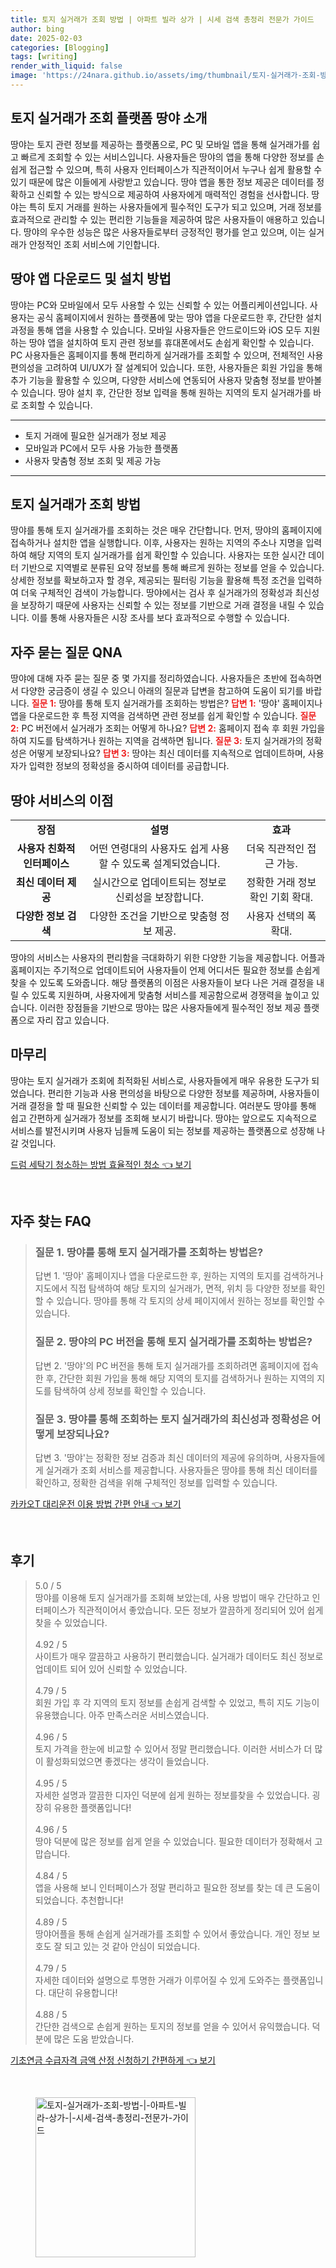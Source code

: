 ```yaml
---
title: 토지 실거래가 조회 방법 | 아파트 빌라 상가 | 시세 검색 총정리 전문가 가이드
author: bing
date: 2025-02-03
categories: [Blogging]
tags: [writing]
render_with_liquid: false
image: 'https://24nara.github.io/assets/img/thumbnail/토지-실거래가-조회-방법-|-아파트-빌라-상가-|-시세-검색-총정리-전문가-가이드.webp'
---
```



<h2 id='토지 실거래가 조회 플랫폼 땅야 소개'>토지 실거래가 조회 플랫폼 땅야 소개</h2>

<p>땅야는 토지 관련 정보를 제공하는 플랫폼으로, PC 및 모바일 앱을 통해 실거래가를 쉽고 빠르게 조회할 수 있는 서비스입니다. 사용자들은 땅야의 앱을 통해 다양한 정보를 손쉽게 접근할 수 있으며, 특히 사용자 인터페이스가 직관적이어서 누구나 쉽게 활용할 수 있기 때문에 많은 이들에게 사랑받고 있습니다. 땅야 앱을 통한 정보 제공은 데이터를 정확하고 신뢰할 수 있는 방식으로 제공하여 사용자에게 매력적인 경험을 선사합니다. 땅야는 특히 토지 거래를 원하는 사용자들에게 필수적인 도구가 되고 있으며, 거래 정보를 효과적으로 관리할 수 있는 편리한 기능들을 제공하여 많은 사용자들이 애용하고 있습니다. 땅야의 우수한 성능은 많은 사용자들로부터 긍정적인 평가를 얻고 있으며, 이는 실거래가 안정적인 조회 서비스에 기인합니다.</p>

<h2 id='땅야 앱 다운로드 및 설치 방법'>땅야 앱 다운로드 및 설치 방법</h2>

<p>땅야는 PC와 모바일에서 모두 사용할 수 있는 신뢰할 수 있는 어플리케이션입니다. 사용자는 공식 홈페이지에서 원하는 플랫폼에 맞는 땅야 앱을 다운로드한 후, 간단한 설치 과정을 통해 앱을 사용할 수 있습니다. 모바일 사용자들은 안드로이드와 iOS 모두 지원하는 땅야 앱을 설치하여 토지 관련 정보를 휴대폰에서도 손쉽게 확인할 수 있습니다. PC 사용자들은 홈페이지를 통해 편리하게 실거래가를 조회할 수 있으며, 전체적인 사용 편의성을 고려하여 UI/UX가 잘 설계되어 있습니다. 또한, 사용자들은 회원 가입을 통해 추가 기능을 활용할 수 있으며, 다양한 서비스에 연동되어 사용자 맞춤형 정보를 받아볼 수 있습니다. 땅야 설치 후, 간단한 정보 입력을 통해 원하는 지역의 토지 실거래가를 바로 조회할 수 있습니다.</p>

<hr />

<ul>
    <li>토지 거래에 필요한 실거래가 정보 제공</li>
    <li>모바일과 PC에서 모두 사용 가능한 플랫폼</li>
    <li>사용자 맞춤형 정보 조회 및 제공 가능</li>
</ul>

<hr />

<h2 id='토지 실거래가 조회 방법'>토지 실거래가 조회 방법</h2>

<p>땅야를 통해 토지 실거래가를 조회하는 것은 매우 간단합니다. 먼저, 땅야의 홈페이지에 접속하거나 설치한 앱을 실행합니다. 이후, 사용자는 원하는 지역의 주소나 지명을 입력하여 해당 지역의 토지 실거래가를 쉽게 확인할 수 있습니다. 사용자는 또한 실시간 데이터 기반으로 지역별로 분류된 요약 정보를 통해 빠르게 원하는 정보를 얻을 수 있습니다. 상세한 정보를 확보하고자 할 경우, 제공되는 필터링 기능을 활용해 특정 조건을 입력하여 더욱 구체적인 검색이 가능합니다. 땅야에서는 검사 후 실거래가의 정확성과 최신성을 보장하기 때문에 사용자는 신뢰할 수 있는 정보를 기반으로 거래 결정을 내릴 수 있습니다. 이를 통해 사용자들은 시장 조사를 보다 효과적으로 수행할 수 있습니다.</p>

<h2 id='자주 묻는 질문 QNA'>자주 묻는 질문 QNA</h2>

<p>땅야에 대해 자주 묻는 질문 중 몇 가지를 정리하였습니다. 사용자들은 초반에 접속하면서 다양한 궁금증이 생길 수 있으니 아래의 질문과 답변을 참고하여 도움이 되기를 바랍니다. <b><span style="color: #ee2323;">질문 1:</span></b> 땅야를 통해 토지 실거래가를 조회하는 방법은? <b><span style="color: #ee2323;">답변 1:</span></b> '땅야' 홈페이지나 앱을 다운로드한 후 특정 지역을 검색하면 관련 정보를 쉽게 확인할 수 있습니다. <b><span style="color: #ee2323;">질문 2:</span></b> PC 버전에서 실거래가 조회는 어떻게 하나요? <b><span style="color: #ee2323;">답변 2:</span></b> 홈페이지 접속 후 회원 가입을 하여 지도를 탐색하거나 원하는 지역을 검색하면 됩니다. <b><span style="color: #ee2323;">질문 3:</span></b> 토지 실거래가의 정확성은 어떻게 보장되나요? <b><span style="color: #ee2323;">답변 3:</span></b> 땅야는 최신 데이터를 지속적으로 업데이트하며, 사용자가 입력한 정보의 정확성을 중시하여 데이터를 공급합니다.</p>

<h2 id='땅야 서비스의 이점'>땅야 서비스의 이점</h2>

<table>
    <tr>
        <td style="text-align: center; height: 17px;"><b>장점</b></td>
        <td style="text-align: center; height: 17px;"><b>설명</b></td>
        <td style="text-align: center; height: 17px;"><b>효과</b></td>
    </tr>
    <tr>
        <td style="text-align: center; height: 17px;"><b>사용자 친화적 인터페이스</b></td>
        <td style="text-align: center; height: 17px;">어떤 연령대의 사용자도 쉽게 사용할 수 있도록 설계되었습니다.</td>
        <td style="text-align: center; height: 17px;">더욱 직관적인 접근 가능.</td>
    </tr>
    <tr>
        <td style="text-align: center; height: 17px;"><b>최신 데이터 제공</b></td>
        <td style="text-align: center; height: 17px;">실시간으로 업데이트되는 정보로 신뢰성을 보장합니다.</td>
        <td style="text-align: center; height: 17px;">정확한 거래 정보 확인 기회 확대.</td>
    </tr>
    <tr>
        <td style="text-align: center; height: 17px;"><b>다양한 정보 검색</b></td>
        <td style="text-align: center; height: 17px;">다양한 조건을 기반으로 맞춤형 정보 제공.</td>
        <td style="text-align: center; height: 17px;">사용자 선택의 폭 확대.</td>
    </tr>
</table>

<p>땅야의 서비스는 사용자의 편리함을 극대화하기 위한 다양한 기능을 제공합니다. 어플과 홈페이지는 주기적으로 업데이트되어 사용자들이 언제 어디서든 필요한 정보를 손쉽게 찾을 수 있도록 도와줍니다. 해당 플랫폼의 이점은 사용자들이 보다 나은 거래 결정을 내릴 수 있도록 지원하며, 사용자에게 맞춤형 서비스를 제공함으로써 경쟁력을 높이고 있습니다. 이러한 장점들을 기반으로 땅야는 많은 사용자들에게 필수적인 정보 제공 플랫폼으로 자리 잡고 있습니다.</p>

<h2 id='마무리'>마무리</h2>

<p>땅야는 토지 실거래가 조회에 최적화된 서비스로, 사용자들에게 매우 유용한 도구가 되었습니다. 편리한 기능과 사용 편의성을 바탕으로 다양한 정보를 제공하며, 사용자들이 거래 결정을 할 때 필요한 신뢰할 수 있는 데이터를 제공합니다. 여러분도 땅야를 통해 쉽고 간편하게 실거래가 정보를 조회해 보시기 바랍니다. 땅야는 앞으로도 지속적으로 서비스를 발전시키며 사용자 님들께 도움이 되는 정보를 제공하는 플랫폼으로 성장해 나갈 것입니다.</p>


<p><a class="click-button" title="드럼 세탁기 청소하는 방법 효율적인 청소" href="https://24nara.github.io/posts/%EB%93%9C%EB%9F%BC-%EC%84%B8%ED%83%81%EA%B8%B0-%EC%B2%AD%EC%86%8C%ED%95%98%EB%8A%94-%EB%B0%A9%EB%B2%95-%ED%9A%A8%EC%9C%A8%EC%A0%81%EC%9D%B8-%EC%B2%AD%EC%86%8C/" rel="dofollow">드럼 세탁기 청소하는 방법 효율적인 청소 👈 보기</a></p><br>
<h2 id='자주_찾는_FAQ'>자주 찾는 FAQ</h2>
<div itemscope="" itemtype="https://schema.org/FAQPage"> 
<blockquote> 
<div itemscope="" itemprop="mainEntity" itemtype="https://schema.org/Question"> 
<h3 itemprop="name">질문 1. 땅야를 통해 토지 실거래가를 조회하는 방법은?</h3> 
<div itemscope="" itemprop="acceptedAnswer" itemtype="https://schema.org/Answer"> 
<span itemprop="text"> 
<p>답변 1. '땅야' 홈페이지나 앱을 다운로드한 후, 원하는 지역의 토지를 검색하거나 지도에서 직접 탐색하여 해당 토지의 실거래가, 면적, 위치 등 다양한 정보를 확인할 수 있습니다. 땅야를 통해 각 토지의 상세 페이지에서 원하는 정보를 확인할 수 있습니다.</p> 
</span> 
</div> 
</div> 
<div itemscope="" itemprop="mainEntity" itemtype="https://schema.org/Question"> 
<h3 itemprop="name">질문 2. 땅야의 PC 버전을 통해 토지 실거래가를 조회하는 방법은?</h3> 
<div itemscope="" itemprop="acceptedAnswer" itemtype="https://schema.org/Answer"> 
<span itemprop="text"> 
<p>답변 2. '땅야'의 PC 버전을 통해 토지 실거래가를 조회하려면 홈페이지에 접속한 후, 간단한 회원 가입을 통해 해당 지역의 토지를 검색하거나 원하는 지역의 지도를 탐색하여 상세 정보를 확인할 수 있습니다.</p> 
</span> 
</div> 
</div> 
<div itemscope="" itemprop="mainEntity" itemtype="https://schema.org/Question"> 
<h3 itemprop="name">질문 3. 땅야를 통해 조회하는 토지 실거래가의 최신성과 정확성은 어떻게 보장되나요?</h3> 
<div itemscope="" itemprop="acceptedAnswer" itemtype="https://schema.org/Answer"> 
<span itemprop="text"> 
<p>답변 3. '땅야'는 정확한 정보 검증과 최신 데이터의 제공에 유의하며, 사용자들에게 실거래가 조회 서비스를 제공합니다. 사용자들은 땅야를 통해 최신 데이터를 확인하고, 정확한 검색을 위해 구체적인 정보를 입력할 수 있습니다.</p> 
</span> 
</div> 
</div> 
</blockquote> 
</div>
<p><a class="click-button" title="카카오T 대리운전 이용 방법 간편 안내" href="https://24nara.github.io/posts/%EC%B9%B4%EC%B9%B4%EC%98%A4T-%EB%8C%80%EB%A6%AC%EC%9A%B4%EC%A0%84-%EC%9D%B4%EC%9A%A9-%EB%B0%A9%EB%B2%95-%EA%B0%84%ED%8E%B8-%EC%95%88%EB%82%B4/" rel="dofollow">카카오T 대리운전 이용 방법 간편 안내 👈 보기</a></p><br>
<h2 id='후기'>후기</h2>
<div itemscope itemtype="https://schema.org/Product">
  <blockquote>
  <div itemprop="review" itemscope itemtype="https://schema.org/Review">
      <div itemprop="reviewRating" itemscope itemtype="https://schema.org/Rating"> <span itemprop="ratingValue">5.0</span> / <span itemprop="bestRating">5</span> </div>
      <span itemprop="reviewBody">땅야를 이용해 토지 실거래가를 조회해 보았는데, 사용 방법이 매우 간단하고 인터페이스가 직관적이어서 좋았습니다. 모든 정보가 깔끔하게 정리되어 있어 쉽게 찾을 수 있었습니다.</span>
  </div>
  <br>
  <div itemprop="review" itemscope itemtype="https://schema.org/Review">
      <div itemprop="reviewRating" itemscope itemtype="https://schema.org/Rating"> <span itemprop="ratingValue">4.92</span> / <span itemprop="bestRating">5</span> </div>
      <span itemprop="reviewBody">사이트가 매우 깔끔하고 사용하기 편리했습니다. 실거래가 데이터도 최신 정보로 업데이트 되어 있어 신뢰할 수 있었습니다.</span>
  </div>
  <br>
  <div itemprop="review" itemscope itemtype="https://schema.org/Review">
      <div itemprop="reviewRating" itemscope itemtype="https://schema.org/Rating"> <span itemprop="ratingValue">4.79</span> / <span itemprop="bestRating">5</span> </div>
      <span itemprop="reviewBody">회원 가입 후 각 지역의 토지 정보를 손쉽게 검색할 수 있었고, 특히 지도 기능이 유용했습니다. 아주 만족스러운 서비스였습니다.</span>
  </div>
  <br>
  <div itemprop="review" itemscope itemtype="https://schema.org/Review">
      <div itemprop="reviewRating" itemscope itemtype="https://schema.org/Rating"> <span itemprop="ratingValue">4.96</span> / <span itemprop="bestRating">5</span> </div>
      <span itemprop="reviewBody">토지 가격을 한눈에 비교할 수 있어서 정말 편리했습니다. 이러한 서비스가 더 많이 활성화되었으면 좋겠다는 생각이 들었습니다.</span>
  </div>
  <br>
  <div itemprop="review" itemscope itemtype="https://schema.org/Review">
      <div itemprop="reviewRating" itemscope itemtype="https://schema.org/Rating"> <span itemprop="ratingValue">4.95</span> / <span itemprop="bestRating">5</span> </div>
      <span itemprop="reviewBody">자세한 설명과 깔끔한 디자인 덕분에 쉽게 원하는 정보를찾을 수 있었습니다. 굉장히 유용한 플랫폼입니다!</span>
  </div>
  <br>
  <div itemprop="review" itemscope itemtype="https://schema.org/Review">
      <div itemprop="reviewRating" itemscope itemtype="https://schema.org/Rating"> <span itemprop="ratingValue">4.96</span> / <span itemprop="bestRating">5</span> </div>
      <span itemprop="reviewBody">땅야 덕분에 많은 정보를 쉽게 얻을 수 있었습니다. 필요한 데이터가 정확해서 고맙습니다.</span>
  </div>
  <br>
  <div itemprop="review" itemscope itemtype="https://schema.org/Review">
      <div itemprop="reviewRating" itemscope itemtype="https://schema.org/Rating"> <span itemprop="ratingValue">4.84</span> / <span itemprop="bestRating">5</span> </div>
      <span itemprop="reviewBody">앱을 사용해 보니 인터페이스가 정말 편리하고 필요한 정보를 찾는 데 큰 도움이 되었습니다. 추천합니다!</span>
  </div>
  <br>
  <div itemprop="review" itemscope itemtype="https://schema.org/Review">
      <div itemprop="reviewRating" itemscope itemtype="https://schema.org/Rating"> <span itemprop="ratingValue">4.89</span> / <span itemprop="bestRating">5</span> </div>
      <span itemprop="reviewBody">땅야어플을 통해 손쉽게 실거래가를 조회할 수 있어서 좋았습니다. 개인 정보 보호도 잘 되고 있는 것 같아 안심이 되었습니다.</span>
  </div>
  <br>
  <div itemprop="review" itemscope itemtype="https://schema.org/Review">
      <div itemprop="reviewRating" itemscope itemtype="https://schema.org/Rating"> <span itemprop="ratingValue">4.79</span> / <span itemprop="bestRating">5</span> </div>
      <span itemprop="reviewBody">자세한 데이터와 설명으로 투명한 거래가 이루어질 수 있게 도와주는 플랫폼입니다. 대단히 유용합니다!</span>
  </div>
  <br>
  <div itemprop="review" itemscope itemtype="https://schema.org/Review">
      <div itemprop="reviewRating" itemscope itemtype="https://schema.org/Rating"> <span itemprop="ratingValue">4.88</span> / <span itemprop="bestRating">5</span> </div>
      <span itemprop="reviewBody">간단한 검색으로 손쉽게 원하는 토지의 정보를 얻을 수 있어서 유익했습니다. 덕분에 많은 도움 받았습니다.</span>
  </div>
  </blockquote>
</div>
<p><a class="click-button" title="기초연금 수급자격 금액 산정 신청하기 간편하게" href="https://24nara.github.io/posts/%EA%B8%B0%EC%B4%88%EC%97%B0%EA%B8%88-%EC%88%98%EA%B8%89%EC%9E%90%EA%B2%A9-%EA%B8%88%EC%95%A1-%EC%82%B0%EC%A0%95-%EC%8B%A0%EC%B2%AD%ED%95%98%EA%B8%B0-%EA%B0%84%ED%8E%B8%ED%95%98%EA%B2%8C/" rel="dofollow">기초연금 수급자격 금액 산정 신청하기 간편하게 👈 보기</a></p><br>
<figure class="image"><img src="https://24nara.github.io/assets/img/thumbnail/토지-실거래가-조회-방법-|-아파트-빌라-상가-|-시세-검색-총정리-전문가-가이드.webp" alt="토지-실거래가-조회-방법-|-아파트-빌라-상가-|-시세-검색-총정리-전문가-가이드" width="256" height="256"></figure>